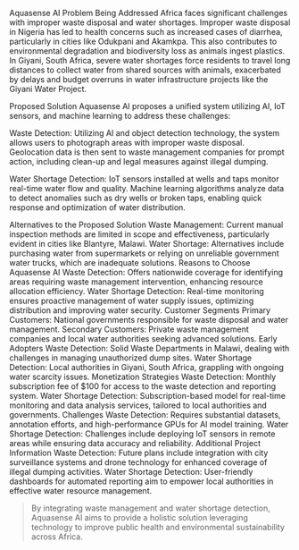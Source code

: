 Aquasense AI
Problem Being Addressed
Africa faces significant challenges with improper waste disposal and water shortages. Improper waste disposal in Nigeria has led to health concerns such as increased cases of diarrhea, particularly in cities like Odukpani and Akamkpa. This also contributes to environmental degradation and biodiversity loss as animals ingest plastics. In Giyani, South Africa, severe water shortages force residents to travel long distances to collect water from shared sources with animals, exacerbated by delays and budget overruns in water infrastructure projects like the Giyani Water Project.

Proposed Solution
Aquasense AI proposes a unified system utilizing AI, IoT sensors, and machine learning to address these challenges:

Waste Detection: Utilizing AI and object detection technology, the system allows users to photograph areas with improper waste disposal. Geolocation data is then sent to waste management companies for prompt action, including clean-up and legal measures against illegal dumping.

Water Shortage Detection: IoT sensors installed at wells and taps monitor real-time water flow and quality. Machine learning algorithms analyze data to detect anomalies such as dry wells or broken taps, enabling quick response and optimization of water distribution.

Alternatives to the Proposed Solution
Waste Management: Current manual inspection methods are limited in scope and effectiveness, particularly evident in cities like Blantyre, Malawi.
Water Shortage: Alternatives include purchasing water from supermarkets or relying on unreliable government water trucks, which are inadequate solutions.
Reasons to Choose Aquasense AI
Waste Detection: Offers nationwide coverage for identifying areas requiring waste management intervention, enhancing resource allocation efficiency.
Water Shortage Detection: Real-time monitoring ensures proactive management of water supply issues, optimizing distribution and improving water security.
Customer Segments
Primary Customers: National governments responsible for waste disposal and water management.
Secondary Customers: Private waste management companies and local water authorities seeking advanced solutions.
Early Adopters
Waste Detection: Solid Waste Departments in Malawi, dealing with challenges in managing unauthorized dump sites.
Water Shortage Detection: Local authorities in Giyani, South Africa, grappling with ongoing water scarcity issues.
Monetization Strategies
Waste Detection: Monthly subscription fee of $100 for access to the waste detection and reporting system.
Water Shortage Detection: Subscription-based model for real-time monitoring and data analysis services, tailored to local authorities and governments.
Challenges
Waste Detection: Requires substantial datasets, annotation efforts, and high-performance GPUs for AI model training.
Water Shortage Detection: Challenges include deploying IoT sensors in remote areas while ensuring data accuracy and reliability.
Additional Project Information
Waste Detection: Future plans include integration with city surveillance systems and drone technology for enhanced coverage of illegal dumping activities.
Water Shortage Detection: User-friendly dashboards for automated reporting aim to empower local authorities in effective water resource management.

> By integrating waste management and water shortage detection, Aquasense AI aims to provide a holistic solution leveraging technology to improve public health and environmental sustainability across Africa.
